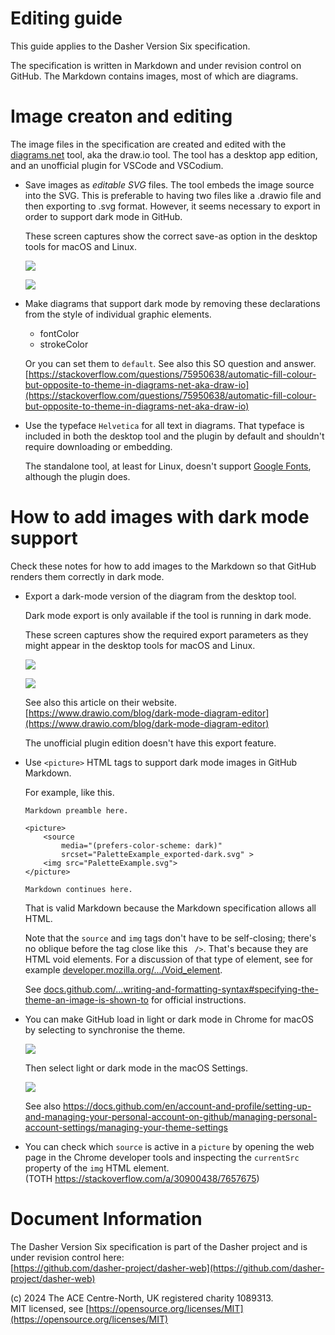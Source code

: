 # Editing guide
This guide applies to the Dasher Version Six specification.

The specification is written in Markdown and under revision control on GitHub.
The Markdown contains images, most of which are diagrams.

# Image creaton and editing
The image files in the specification are created and edited with the
[diagrams.net](https://diagrams.net) tool, aka the draw.io tool. The tool has a
desktop app edition, and an unofficial plugin for VSCode and VSCodium.

-   Save images as *editable SVG* files. The tool embeds the image source into
    the SVG. This is preferable to having two files like a .drawio file and then
    exporting to .svg format. However, it seems necessary to export in order to
    support dark mode in GitHub.

    These screen captures show the correct save-as option in the desktop tools
    for macOS and Linux.

    ![](Screen_DiagramsDotNetDesktop-macOS_SaveAsEditiable-SVG.png)

    ![](Screen_DiagramsDotNetDesktop-Linux_SaveAsEditiable-SVG.png)

-   Make diagrams that support dark mode by removing these declarations from the
    style of individual graphic elements.

    -   fontColor
    -   strokeColor

    Or you can set them to `default`. See also this SO question and answer.  
    [https://stackoverflow.com/questions/75950638/automatic-fill-colour-but-opposite-to-theme-in-diagrams-net-aka-draw-io](https://stackoverflow.com/questions/75950638/automatic-fill-colour-but-opposite-to-theme-in-diagrams-net-aka-draw-io)

-   Use the typeface `Helvetica` for all text in diagrams. That typeface is
    included in both the desktop tool and the plugin by default and shouldn't
    require downloading or embedding.
    
    The standalone tool, at least for Linux, doesn't support
    [Google Fonts](https://fonts.google.com/), although the plugin does.

# How to add images with dark mode support
Check these notes for how to add images to the Markdown so that GitHub renders
them correctly in dark mode.

-   Export a dark-mode version of the diagram from the desktop tool.

    Dark mode export is only available if the tool is running in dark mode.

    These screen captures show the required export parameters as they might
    appear in the desktop tools for macOS and Linux.

    ![](Screen_DiagramsDotNetDesktop-macOS_ExportAs-SVG-DarkMode.png)

    ![](Screen_DiagramsDotNetDesktop-Linux_ExportAs-SVG-DarkMode.png)

    See also this article on their website.  
    [https://www.drawio.com/blog/dark-mode-diagram-editor](https://www.drawio.com/blog/dark-mode-diagram-editor)

    The unofficial plugin edition doesn't have this export feature.

-   Use `<picture>` HTML tags to support dark mode images in GitHub Markdown.

    For example, like this.

        Markdown preamble here.

        <picture>
            <source
                media="(prefers-color-scheme: dark)"
                srcset="PaletteExample_exported-dark.svg" >
            <img src="PaletteExample.svg">
        </picture>

        Markdown continues here.
    
    That is valid Markdown because the Markdown specification allows all HTML.

    Note that the `source` and `img` tags don't have to be self-closing; there's
    no oblique before the tag close like this ` />`. That's because they are
    HTML void elements. For a discussion of that type of element, see for
    example
    [developer.mozilla.org/.../Void_element](https://developer.mozilla.org/en-US/docs/Glossary/Void_element).

    See [docs.github.com/...writing-and-formatting-syntax#specifying-the-theme-an-image-is-shown-to](https://docs.github.com/en/get-started/writing-on-github/getting-started-with-writing-and-formatting-on-github/basic-writing-and-formatting-syntax#specifying-the-theme-an-image-is-shown-to)
    for official instructions.

-   You can make GitHub load in light or dark mode in Chrome for macOS by
    selecting to synchronise the theme.

    ![](Screen_GitHub_DarkMode.png)

    Then select light or dark mode in the macOS Settings.

    ![](Screen_macOS-Settings-Dark-Mode.png)

    See also https://docs.github.com/en/account-and-profile/setting-up-and-managing-your-personal-account-on-github/managing-personal-account-settings/managing-your-theme-settings

-   You can check which `source` is active in a `picture` by opening the web
    page in the Chrome developer tools and inspecting the `currentSrc` property
    of the `img` HTML element.  
    (TOTH https://stackoverflow.com/a/30900438/7657675)

# Document Information
The Dasher Version Six specification is part of the Dasher project and is under
revision control here:  
[https://github.com/dasher-project/dasher-web](https://github.com/dasher-project/dasher-web)

(c) 2024 The ACE Centre-North, UK registered charity 1089313.  
MIT licensed, see [https://opensource.org/licenses/MIT](https://opensource.org/licenses/MIT)
